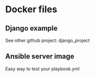 # Docker files
## Django example
See other github project: django_project
## Ansible server image
Easy way to test your playbook.yml
